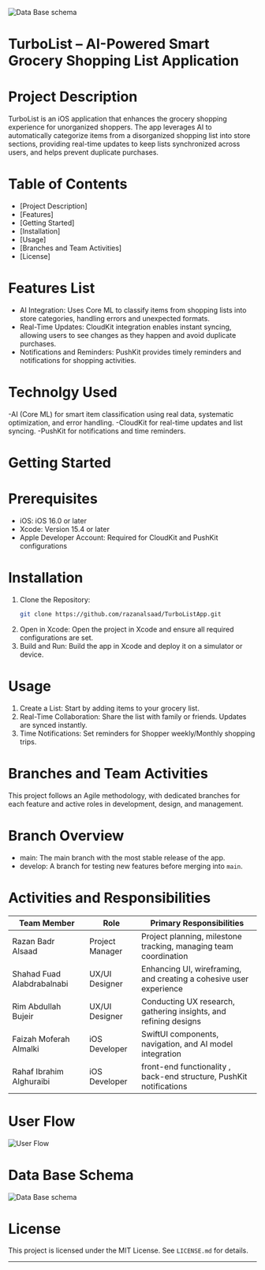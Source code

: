![Data Base schema ](https://github.com/user-attachments/assets/758f3487-35de-4246-8cd4-dd060231a040)

# TurboList – AI-Powered Smart Grocery Shopping List Application

# Project Description
TurboList is an iOS application that enhances the grocery shopping experience for unorganized shoppers. The app leverages AI to automatically categorize items from a disorganized shopping list into store sections, providing real-time updates to keep lists synchronized across users, and helps prevent duplicate purchases.

# Table of Contents
- [Project Description]
- [Features]
- [Getting Started]
- [Installation]
- [Usage]
- [Branches and Team Activities]
- [License]


# Features List 
- AI Integration: Uses Core ML to classify items from shopping lists into store categories, handling errors and unexpected formats.
- Real-Time Updates: CloudKit integration enables instant syncing, allowing users to see changes as they happen and avoid duplicate purchases.
- Notifications and Reminders: PushKit provides timely reminders and notifications for shopping activities.

# Technolgy Used 
-AI (Core ML) for smart item classification using real data, systematic
optimization, and error handling.
-CloudKit for real-time updates and list syncing.
-PushKit for notifications and time reminders.
  
# Getting Started
# Prerequisites
- iOS: iOS 16.0 or later
- Xcode: Version 15.4 or later
- Apple Developer Account: Required for CloudKit and PushKit configurations

# Installation
1. Clone the Repository:
   ```bash
   git clone https://github.com/razanalsaad/TurboListApp.git
   ```
2. Open in Xcode:
   Open the project in Xcode and ensure all required configurations are set.
3. Build and Run:
   Build the app in Xcode and deploy it on a simulator or device.

# Usage
1. Create a List: Start by adding items to your grocery list.
2. Real-Time Collaboration: Share the list with family or friends. Updates are synced instantly.
3. Time Notifications: Set reminders for Shopper weekly/Monthly shopping trips. 

# Branches and Team Activities
This project follows an Agile methodology, with dedicated branches for each feature and active roles in development, design, and management.

# Branch Overview
- main: The main branch with the most stable release of the app.
- develop: A branch for testing new features before merging into `main`.

# Activities and Responsibilities
| Team Member                  | Role                  | Primary Responsibilities                                          |
|------------------------------|-----------------------|-------------------------------------------------------------------|
| Razan Badr Alsaad            | Project Manager       | Project planning, milestone tracking, managing team coordination  |
| Shahad Fuad Alabdrabalnabi   | UX/UI Designer        | Enhancing UI, wireframing, and creating a cohesive user experience|
| Rim Abdullah Bujeir          | UX/UI Designer        | Conducting UX research, gathering insights, and refining designs  |
| Faizah Moferah Almalki       | iOS Developer         | SwiftUI components, navigation, and AI model integration          |
| Rahaf Ibrahim Alghuraibi     | iOS Developer         | front-end functionality , back-end structure, PushKit notifications|


# User Flow 
![User Flow ](https://github.com/user-attachments/assets/f2f642db-7a0f-4567-a97f-901ee38bde41)


# Data Base Schema 
![Data Base schema ](https://github.com/user-attachments/assets/535f5c19-e083-4c06-914d-924d39a9f569)



# License
This project is licensed under the MIT License. See `LICENSE.md` for details.

--- 
